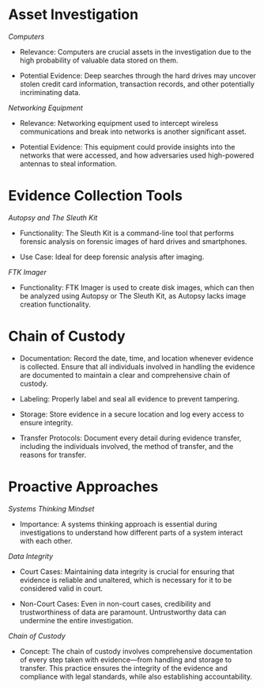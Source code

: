 # Asset Investigation

*Computers*

- Relevance: Computers are crucial assets in the investigation due to the high probability of valuable data stored on them.

- Potential Evidence: Deep searches through the hard drives may uncover stolen credit card information, transaction records, and other potentially incriminating data.

*Networking Equipment*

- Relevance: Networking equipment used to intercept wireless communications and break into networks is another significant asset.

- Potential Evidence: This equipment could provide insights into the networks that were accessed, and how adversaries used high-powered antennas to steal information.

# Evidence Collection Tools

*Autopsy and The Sleuth Kit*

- Functionality: The Sleuth Kit is a command-line tool that performs forensic analysis on forensic images of hard drives and smartphones.

- Use Case: Ideal for deep forensic analysis after imaging.

*FTK Imager*

- Functionality: FTK Imager is used to create disk images, which can then be analyzed using Autopsy or The Sleuth Kit, as Autopsy lacks image creation functionality.

# Chain of Custody

- Documentation: Record the date, time, and location whenever evidence is collected. Ensure that all individuals involved in handling the evidence are documented to maintain a clear and comprehensive chain of custody.

- Labeling: Properly label and seal all evidence to prevent tampering.

- Storage: Store evidence in a secure location and log every access to ensure integrity.

- Transfer Protocols: Document every detail during evidence transfer, including the individuals involved, the method of transfer, and the reasons for transfer.

# Proactive Approaches

*Systems Thinking Mindset*

- Importance: A systems thinking approach is essential during investigations to understand how different parts of a system interact with each other.

*Data Integrity*

- Court Cases: Maintaining data integrity is crucial for ensuring that evidence is reliable and unaltered, which is necessary for it to be considered valid in court.

- Non-Court Cases: Even in non-court cases, credibility and trustworthiness of data are paramount. Untrustworthy data can undermine the entire investigation.

*Chain of Custody*

- Concept: The chain of custody involves comprehensive documentation of every step taken with evidence—from handling and storage to transfer. This practice ensures the integrity of the evidence and compliance with legal standards, while also establishing accountability.
